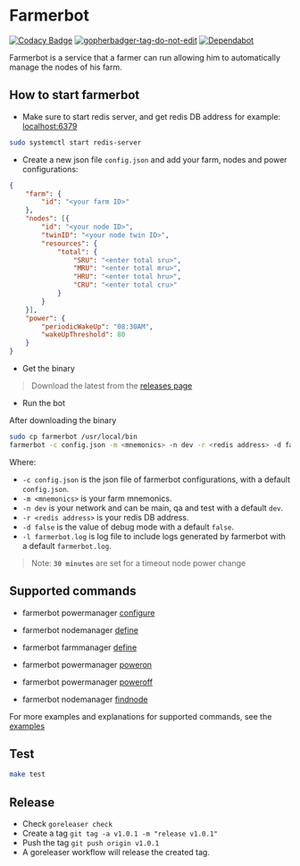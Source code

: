# Farmerbot

[![Codacy Badge](https://app.codacy.com/project/badge/Grade/dc1cd40b31324ff1b80d9706b08837e8)](https://www.codacy.com/gh/rawdaGastan/farmerbot/dashboard?utm_source=github.com&amp;utm_medium=referral&amp;utm_content=rawdaGastan/farmerbot&amp;utm_campaign=Badge_Grade) <a href='https://github.com/jpoles1/gopherbadger' target='_blank'>![gopherbadger-tag-do-not-edit](https://img.shields.io/badge/Go%20Coverage-82%25-brightgreen.svg?longCache=true&style=flat)</a> [![Dependabot](https://badgen.net/badge/Dependabot/enabled/green?icon=dependabot)](https://dependabot.com/)

Farmerbot is a service that a farmer can run allowing him to automatically manage the nodes of his farm.

## How to start farmerbot

- Make sure to start redis server, and get redis DB address for example: <localhost:6379>

```bash
sudo systemctl start redis-server
```

- Create a new json file `config.json` and add your farm, nodes and power configurations:

```json
{
    "farm": {
        "id": "<your farm ID>"
    },
    "nodes": [{
        "id": "<your node ID>",
        "twinID": "<your node twin ID>",
        "resources": {
            "total": {
                "SRU": "<enter total sru>",
                "MRU": "<enter total mru>",
                "HRU": "<enter total hru>",
                "CRU": "<enter total cru>"
            }
        }
    }],
    "power": {
        "periodicWakeUp": "08:30AM",
        "wakeUpThreshold": 80
    }
}
```

- Get the binary

> Download the latest from the [releases page](https://github.com/rawdagastan/farmerbot/releases)

- Run the bot

After downloading the binary

```bash
sudo cp farmerbot /usr/local/bin
farmerbot -c config.json -m <mnemonics> -n dev -r <redis address> -d false -l farmerbot.log
```

Where:

- `-c config.json` is the json file of farmerbot configurations, with a default `config.json`.
- `-m <mnemonics>` is your farm mnemonics.
- `-n dev` is your network and can be main, qa and test with a default `dev`.
- `-r <redis address>` is your redis DB address.
- `-d false` is the value of debug mode with a default `false`.
- `-l farmerbot.log` is log file to include logs generated by farmerbot with a default `farmerbot.log`.

> Note: **`30 minutes`** are set for a timeout node power change

## Supported commands

- farmerbot powermanager [configure](/examples/configure_power_example.md)
- farmerbot nodemanager [define](/examples/define_node_example.md)
- farmerbot farmmanager [define](/examples/define_farm_example.md)

- farmerbot powermanager [poweron](/examples/poweron_example.md)
- farmerbot powermanager [poweroff](/examples/poweroff_example.md)
- farmerbot nodemanager [findnode](/examples/findnode_example.md)

For more examples and explanations for supported commands, see the [examples](/examples)

## Test

```bash
make test
```

## Release

- Check `goreleaser check`
- Create a tag `git tag -a v1.0.1 -m "release v1.0.1"`
- Push the tag `git push origin v1.0.1`
- A goreleaser workflow will release the created tag.

